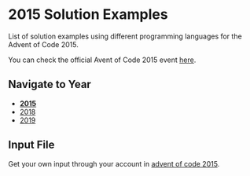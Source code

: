 # 2015 Solution Examples

List of solution examples using different programming languages for the Advent of Code 2015.

You can check the official Avent of Code 2015 event [here](https://adventofcode.com/2015).

## Navigate to Year

* [**2015**](../2015)
* [2018](../2018)
* [2019](../2019)

## Input File

Get your own input through your account in [advent of code 2015](https://adventofcode.com/2015).
